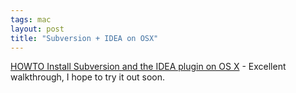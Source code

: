 ```yaml
---
tags: mac
layout: post
title: "Subversion + IDEA on OSX"
---
```




<a href="http://kasparov.skife.org/blog/2004/05/20#svn-install">HOWTO Install Subversion and the IDEA plugin on OS X</a> - Excellent walkthrough, I hope to try it out soon.




